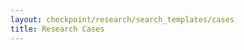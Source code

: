 ```yaml
---
layout: checkpoint/research/search_templates/cases
title: Research Cases
---
```


<!--- This child document initializes the page in Jekyll. -->